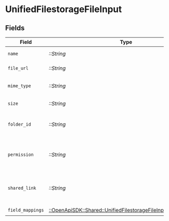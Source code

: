 # UnifiedFilestorageFileInput


## Fields

| Field                                                                                                                             | Type                                                                                                                              | Required                                                                                                                          | Description                                                                                                                       |
| --------------------------------------------------------------------------------------------------------------------------------- | --------------------------------------------------------------------------------------------------------------------------------- | --------------------------------------------------------------------------------------------------------------------------------- | --------------------------------------------------------------------------------------------------------------------------------- |
| `name`                                                                                                                            | *::String*                                                                                                                        | :heavy_check_mark:                                                                                                                | The name of the file                                                                                                              |
| `file_url`                                                                                                                        | *::String*                                                                                                                        | :heavy_check_mark:                                                                                                                | The url of the file                                                                                                               |
| `mime_type`                                                                                                                       | *::String*                                                                                                                        | :heavy_check_mark:                                                                                                                | The mime type of the file                                                                                                         |
| `size`                                                                                                                            | *::String*                                                                                                                        | :heavy_check_mark:                                                                                                                | The size of the file                                                                                                              |
| `folder_id`                                                                                                                       | *::String*                                                                                                                        | :heavy_check_mark:                                                                                                                | The UUID of the folder tied to the file                                                                                           |
| `permission`                                                                                                                      | *::String*                                                                                                                        | :heavy_check_mark:                                                                                                                | The UUID of the permission tied to the file                                                                                       |
| `shared_link`                                                                                                                     | *::String*                                                                                                                        | :heavy_check_mark:                                                                                                                | The UUID of the shared link tied to the file                                                                                      |
| `field_mappings`                                                                                                                  | [::OpenApiSDK::Shared::UnifiedFilestorageFileInputFieldMappings](../../models/shared/unifiedfilestoragefileinputfieldmappings.md) | :heavy_check_mark:                                                                                                                | N/A                                                                                                                               |